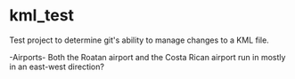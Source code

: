 kml_test
========

Test project to determine git's ability to manage changes to a KML file.

-Airports-
Both the Roatan airport and the Costa Rican airport run in mostly in an east-west direction?

